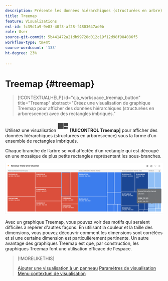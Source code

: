 ```yaml
---
description: Présente les données hiérarchiques (structurées en arbre) sous la forme d’un ensemble de rectangles imbriqués.
title: Treemap
feature: Visualizations
exl-id: fc39d1a9-9e83-40f3-af28-f4803647ad0b
role: User
source-git-commit: 5b441472a21db99728d012c19f12d98f984086f5
workflow-type: tm+mt
source-wordcount: '133'
ht-degree: 23%

---
```


# Treemap {#treemap}

<!-- markdownlint-disable MD034 -->

>[!CONTEXTUALHELP]
>id="cja_workspace_treemap_button"
>title="Treemap"
>abstract="Créez une visualisation de graphique Treemap pour afficher des données hiérarchiques (structurées en arborescence) avec des rectangles imbriqués."

<!-- markdownlint-enable MD034 -->


Utilisez une visualisation ![GraphTree](/help/assets/icons/GraphTree.svg) **[!UICONTROL Treemap]** pour afficher des données hiérarchiques (structurées en arborescence) sous la forme d’un ensemble de rectangles imbriqués.

Chaque branche de l’arbre se voit affectée d’un rectangle qui est découpé en une mosaïque de plus petits rectangles représentant les sous-branches.

![Exemple de Treemap montrant des mosaïques de petits rectangles représentant des sous-branches.](assets/treemap.png)

Avec un graphique Treemap, vous pouvez voir des motifs qui seraient difficiles à repérer d&#39;autres façons. En utilisant la couleur et la taille des dimensions, vous pouvez découvrir comment les dimensions sont corrélées et si une certaine dimension est particulièrement pertinente. Un autre avantage des graphiques Treemap est que, par construction, les graphiques Treemap font une utilisation efficace de l&#39;espace.


>[!MORELIKETHIS]
>
>[Ajouter une visualisation à un panneau](/help/analysis-workspace/visualizations/freeform-analysis-visualizations.md#add-visualizations-to-a-panel)
>[Paramètres de visualisation](/help/analysis-workspace/visualizations/freeform-analysis-visualizations.md#settings)
>[Menu contextuel de visualisation](/help/analysis-workspace/visualizations/freeform-analysis-visualizations.md#context-menu)
>


